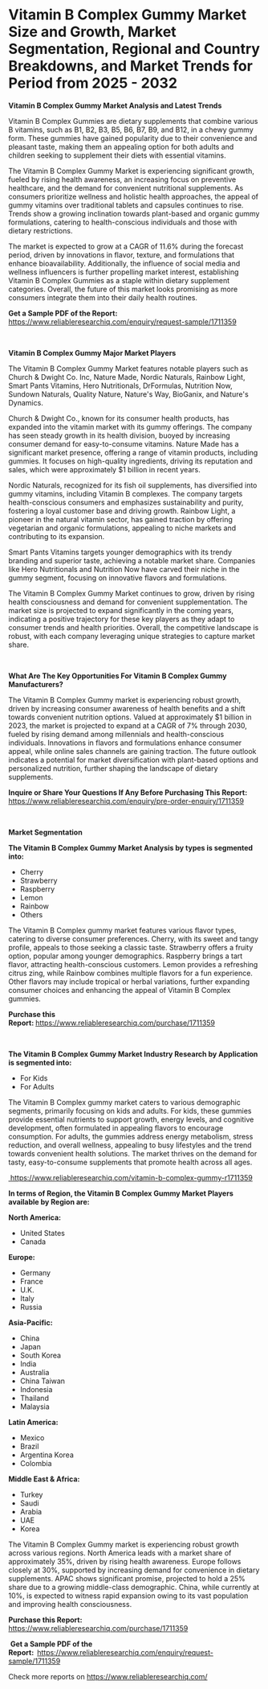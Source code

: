 <p><h1>Vitamin B Complex Gummy Market Size and Growth, Market Segmentation, Regional and Country Breakdowns, and Market Trends for Period from 2025 -  2032</h1></p><p><strong>Vitamin B Complex Gummy Market Analysis and Latest Trends</strong></p>
<p><p>Vitamin B Complex Gummies are dietary supplements that combine various B vitamins, such as B1, B2, B3, B5, B6, B7, B9, and B12, in a chewy gummy form. These gummies have gained popularity due to their convenience and pleasant taste, making them an appealing option for both adults and children seeking to supplement their diets with essential vitamins.</p><p>The Vitamin B Complex Gummy Market is experiencing significant growth, fueled by rising health awareness, an increasing focus on preventive healthcare, and the demand for convenient nutritional supplements. As consumers prioritize wellness and holistic health approaches, the appeal of gummy vitamins over traditional tablets and capsules continues to rise. Trends show a growing inclination towards plant-based and organic gummy formulations, catering to health-conscious individuals and those with dietary restrictions.</p><p>The market is expected to grow at a CAGR of 11.6% during the forecast period, driven by innovations in flavor, texture, and formulations that enhance bioavailability. Additionally, the influence of social media and wellness influencers is further propelling market interest, establishing Vitamin B Complex Gummies as a staple within dietary supplement categories. Overall, the future of this market looks promising as more consumers integrate them into their daily health routines.</p></p>
<p><strong>Get a Sample PDF of the Report:&nbsp;</strong> <a href="https://www.reliableresearchiq.com/enquiry/request-sample/1711359?utm_campaign=1123&utm_medium=2&utm_source=Github&utm_content=ia&utm_term=10012025&utm_id=vitamin-b-complex-gummy">https://www.reliableresearchiq.com/enquiry/request-sample/1711359</a></p>
<p>&nbsp;</p>
<p><strong>Vitamin B Complex Gummy Major Market Players</strong></p>
<p><p>The Vitamin B Complex Gummy Market features notable players such as Church & Dwight Co. Inc, Nature Made, Nordic Naturals, Rainbow Light, Smart Pants Vitamins, Hero Nutritionals, DrFormulas, Nutrition Now, Sundown Naturals, Quality Nature, Nature's Way, BioGanix, and Nature's Dynamics. </p><p>Church & Dwight Co., known for its consumer health products, has expanded into the vitamin market with its gummy offerings. The company has seen steady growth in its health division, buoyed by increasing consumer demand for easy-to-consume vitamins. Nature Made has a significant market presence, offering a range of vitamin products, including gummies. It focuses on high-quality ingredients, driving its reputation and sales, which were approximately $1 billion in recent years.</p><p>Nordic Naturals, recognized for its fish oil supplements, has diversified into gummy vitamins, including Vitamin B complexes. The company targets health-conscious consumers and emphasizes sustainability and purity, fostering a loyal customer base and driving growth. Rainbow Light, a pioneer in the natural vitamin sector, has gained traction by offering vegetarian and organic formulations, appealing to niche markets and contributing to its expansion.</p><p>Smart Pants Vitamins targets younger demographics with its trendy branding and superior taste, achieving a notable market share. Companies like Hero Nutritionals and Nutrition Now have carved their niche in the gummy segment, focusing on innovative flavors and formulations. </p><p>The Vitamin B Complex Gummy Market continues to grow, driven by rising health consciousness and demand for convenient supplementation. The market size is projected to expand significantly in the coming years, indicating a positive trajectory for these key players as they adapt to consumer trends and health priorities. Overall, the competitive landscape is robust, with each company leveraging unique strategies to capture market share.</p></p>
<p>&nbsp;</p>
<p><strong>What Are The Key Opportunities For Vitamin B Complex Gummy Manufacturers?</strong></p>
<p><p>The Vitamin B Complex Gummy market is experiencing robust growth, driven by increasing consumer awareness of health benefits and a shift towards convenient nutrition options. Valued at approximately $1 billion in 2023, the market is projected to expand at a CAGR of 7% through 2030, fueled by rising demand among millennials and health-conscious individuals. Innovations in flavors and formulations enhance consumer appeal, while online sales channels are gaining traction. The future outlook indicates a potential for market diversification with plant-based options and personalized nutrition, further shaping the landscape of dietary supplements.</p></p>
<p><strong>Inquire or Share Your Questions If Any Before Purchasing This Report:</strong> <a href="https://www.reliableresearchiq.com/enquiry/pre-order-enquiry/1711359?utm_campaign=1123&utm_medium=2&utm_source=Github&utm_content=ia&utm_term=10012025&utm_id=vitamin-b-complex-gummy">https://www.reliableresearchiq.com/enquiry/pre-order-enquiry/1711359</a></p>
<p>&nbsp;</p>
<p><strong>Market Segmentation</strong></p>
<p><strong>The Vitamin B Complex Gummy Market Analysis by types is segmented into:</strong></p>
<p><ul><li>Cherry</li><li>Strawberry</li><li>Raspberry</li><li>Lemon</li><li>Rainbow</li><li>Others</li></ul></p>
<p><p>The Vitamin B Complex gummy market features various flavor types, catering to diverse consumer preferences. Cherry, with its sweet and tangy profile, appeals to those seeking a classic taste. Strawberry offers a fruity option, popular among younger demographics. Raspberry brings a tart flavor, attracting health-conscious customers. Lemon provides a refreshing citrus zing, while Rainbow combines multiple flavors for a fun experience. Other flavors may include tropical or herbal variations, further expanding consumer choices and enhancing the appeal of Vitamin B Complex gummies.</p></p>
<p><strong>Purchase this Report:&nbsp;</strong><a href="https://www.reliableresearchiq.com/purchase/1711359?utm_campaign=1123&utm_medium=2&utm_source=Github&utm_content=ia&utm_term=10012025&utm_id=vitamin-b-complex-gummy">https://www.reliableresearchiq.com/purchase/1711359</a></p>
<p>&nbsp;</p>
<p><strong>The Vitamin B Complex Gummy Market Industry Research by Application is segmented into:</strong></p>
<p><ul><li>For Kids</li><li>For Adults</li></ul></p>
<p><p>The Vitamin B Complex gummy market caters to various demographic segments, primarily focusing on kids and adults. For kids, these gummies provide essential nutrients to support growth, energy levels, and cognitive development, often formulated in appealing flavors to encourage consumption. For adults, the gummies address energy metabolism, stress reduction, and overall wellness, appealing to busy lifestyles and the trend towards convenient health solutions. The market thrives on the demand for tasty, easy-to-consume supplements that promote health across all ages.</p></p>
<p><a href="https://www.reliableresearchiq.com/vitamin-b-complex-gummy-r1711359?utm_campaign=1123&utm_medium=2&utm_source=Github&utm_content=ia&utm_term=10012025&utm_id=vitamin-b-complex-gummy">&nbsp;https://www.reliableresearchiq.com/vitamin-b-complex-gummy-r1711359</a></p>
<p><strong>In terms of Region, the Vitamin B Complex Gummy Market Players available by Region are:</strong></p>
<p>
    <p> <strong> North America: </strong>
        <ul>
            <li>United States</li>
            <li>Canada</li>
        </ul>
        </p> 
    <p> <strong> Europe: </strong>
        <ul>
            <li>Germany</li>
            <li>France</li>
            <li>U.K.</li>
            <li>Italy</li>
            <li>Russia</li>
        </ul>
        </p> 
    <p> <strong> Asia-Pacific: </strong>
        <ul>
            <li>China</li>
            <li>Japan</li>
            <li>South Korea</li>
            <li>India</li>
            <li>Australia</li>
            <li>China Taiwan</li>
            <li>Indonesia</li>
            <li>Thailand</li>
            <li>Malaysia</li>
        </ul>
        </p> 
    <p> <strong> Latin America: </strong>
        <ul>
            <li>Mexico</li>
            <li>Brazil</li>
            <li>Argentina Korea</li>
            <li>Colombia</li>
        </ul>
        </p> 
    <p> <strong> Middle East & Africa: </strong>
        <ul>
            <li>Turkey</li>
            <li>Saudi</li>
            <li>Arabia</li>
            <li>UAE</li>
            <li>Korea</li>
        </ul>
    </p>
    </p>
<p><p>The Vitamin B Complex Gummy market is experiencing robust growth across various regions. North America leads with a market share of approximately 35%, driven by rising health awareness. Europe follows closely at 30%, supported by increasing demand for convenience in dietary supplements. APAC shows significant promise, projected to hold a 25% share due to a growing middle-class demographic. China, while currently at 10%, is expected to witness rapid expansion owing to its vast population and improving health consciousness.</p></p>
<p><strong>Purchase this Report: </strong><a href="https://www.reliableresearchiq.com/purchase/1711359?utm_campaign=1123&utm_medium=2&utm_source=Github&utm_content=ia&utm_term=10012025&utm_id=vitamin-b-complex-gummy">https://www.reliableresearchiq.com/purchase/1711359</a></p>
<p>&nbsp;<strong>Get a Sample PDF of the Report:&nbsp;&nbsp;</strong><a href="https://www.reliableresearchiq.com/enquiry/request-sample/1711359?utm_campaign=1123&utm_medium=2&utm_source=Github&utm_content=ia&utm_term=10012025&utm_id=vitamin-b-complex-gummy">https://www.reliableresearchiq.com/enquiry/request-sample/1711359</a></p>
<p><strong></strong></p>
<p>Check more reports on <a href="https://www.reliableresearchiq.com/?utm_campaign=1123&utm_medium=2&utm_source=Github&utm_content=ia&utm_term=10012025&utm_id=vitamin-b-complex-gummy">https://www.reliableresearchiq.com/</a></p>